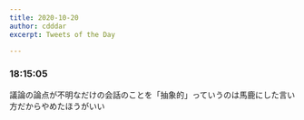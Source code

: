 ```yaml
---
title: 2020-10-20
author: cdddar
excerpt: Tweets of the Day

---
```


### 18:15:05

議論の論点が不明なだけの会話のことを「抽象的」っていうのは馬鹿にした言い方だからやめたほうがいい
